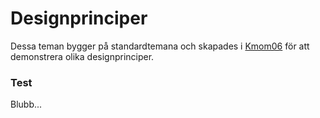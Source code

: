 Designprinciper
===============

Dessa teman bygger på standard&shy;temana och skapades i [Kmom06](report/kmom06) för att demonstrera olika design&shy;principer.


### Test

Blubb...
